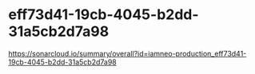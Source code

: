 # eff73d41-19cb-4045-b2dd-31a5cb2d7a98
https://sonarcloud.io/summary/overall?id=iamneo-production_eff73d41-19cb-4045-b2dd-31a5cb2d7a98
